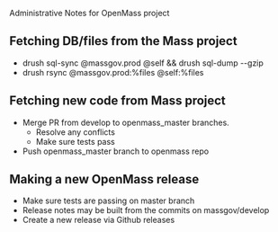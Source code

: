 Administrative Notes for OpenMass project

Fetching DB/files from the Mass project
-------------
- drush sql-sync @massgov.prod @self && drush sql-dump --gzip
- drush rsync @massgov.prod:%files @self:%files

Fetching new code from Mass project
-------------
- Merge PR from develop to openmass_master branches.
  - Resolve any conflicts
  - Make sure tests pass
- Push openmass_master branch to openmass repo

Making a new OpenMass release
----------
- Make sure tests are passing on master branch
- Release notes may be built from the commits on massgov/develop 
- Create a new release via Github releases
 